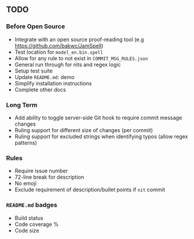 ## TODO
### Before Open Source
+ Integrate with an open source proof-reading tool (e.g https://github.com/bakwc/JamSpell)
+ Test location for `model_en.bin.spell`
+ Allow for any rule to not exist in `COMMIT_MSG_RULES.json`
+ General run through for nits and regex logic
+ Setup test suite
+ Update `README.md`: demo
+ Simplify installation instructions
+ Complete other docs

### Long Term
+ Add ability to toggle server-side Git hook to require commit message changes
+ Ruling support for different size of changes (per commit)
+ Ruling support for excluded strings when identifying typos (allow regex patterns)

### Rules
+ Require issue number
+ 72-line break for description
+ No emoji
+ Exclude requirement of description/bullet points if `nit` commit

### `README.md` badges
+ Build status
+ Code coverage %
+ Code size
